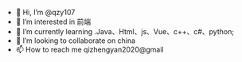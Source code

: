 - 👋 Hi, I’m @qzy107
- 👀 I’m interested in 前端
- 🌱 I’m currently learning .Java、Html、js、Vue、c++、c#、python;
- 💞️ I’m looking to collaborate on china
- 📫 How to reach me qizhengyan2020@gmail

<!---
qzy107/qzy107 is a ✨ special ✨ repository because its `README.md` (this file) appears on your GitHub profile.
You can click the Preview link to take a look at your changes.
--->
